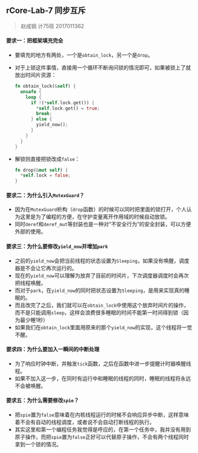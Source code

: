 ## rCore-Lab-7 同步互斥

> 赵成钢 计75班 2017011362

#### 要求一：把框架填充完全
- 要填充的地方有两处，一个是`obtain_lock`，另一个是`drop`。

- 对于上锁这件事情，直接用一个循环不断询问锁的情况即可，如果被锁上了就放出时间片资源：

  ```rust
  fn obtain_lock(&self) {
    unsafe {
      loop {
        if !(*self.lock.get()) {
          *self.lock.get() = true;
          break;
        } else {
          yield_now();
        }
      }
    }
  }
  ```

- 解锁则直接把锁改成`false`：

  ```rust
  fn drop(&mut self) {
  	*self.lock = false;
  }
  ```

#### 要求二：为什么引入`MutexGuard`？

- 因为在`MutexGuard`析构（`drop`函数）的时候可以同时把里面的锁打开，个人认为这里是为了编程的方便，在守护变量离开作用域的时候自动放锁。
- 同时`deref`和`deref_mut`等封装也是一种对“不安全行为”的安全封装，可以方便外部的使用。

#### 要求三：为什么要修改`yield_now`并增加`park`

- 之前的`yield_now`会把当前线程的状态设置为`Sleeping`，如果没有唤醒，调度器是不会让它再次运行的。
- 现在的`yield_now`可以理解为放弃了目前的时间片，下次调度器调度时会再次把线程唤醒。
- 而对于`park`，在`yield_now`的同时把状态设置为`Sleeping`，是用来实现真的睡眠的。
- 而且改完了之后，我们就可以在`obtain_lock`中使用这个放弃时间片的操作，而不是只能调用`sleep`，这样会浪费很多睡眠的时间不能第一时间得到锁（因为最少睡1秒）
- 如果我们在`obtain_lock`里面用原来的那个`yield_now`的实现，这个线程将一觉不醒。

#### 要求四：为什么要加入一瞬间的中断处理

- 为了响应时钟中断，并触发`tick`函数，之后在函数中进一步提醒计时器唤醒线程。
- 如果不加入这一步，在同时有运行中和睡眠的线程的同时，睡眠的线程将永远不会被唤醒。

#### 要求五：为什么需要修改`spie`？

- 把`spie`置为`false`意味着在内核线程运行的时候不会响应异步中断，这样意味着不会有自动的线程调度，或者说不会自动打断线程的执行。
- 其实这里和第一个编程任务我觉得是呼应的，在第一个任务中，我并没有用到原子操作，而把`spie`置为`false`正好可以代替原子操作，不会有两个线程同时拿到一个锁的情况。